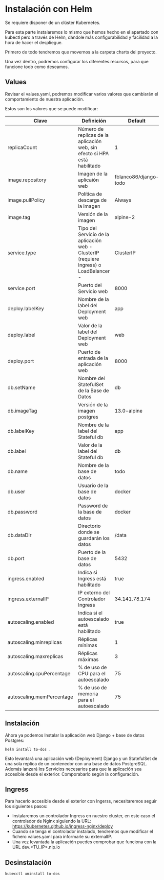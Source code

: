# Instalación con Helm

Se requiere disponer de un clúster Kubernetes.

Para esta parte instalaremos lo mismo que hemos hecho en el apartado con kubectl pero a través de Helm, dándole más configurabilidad y facilidad a la hora de hacer el despliegue.

Primero de todo tendremos que movernos a la carpeta charts del proyecto.

Una vez dentro, podremos configurar los diferentes recursos, para que funcione todo como deseamos.

## Values

Revisar el values.yaml, podremos modificar varios valores que cambiarán el comportamiento de nuestra aplicación.

Estos son los valores que se puede modificar:

|Clave |Definición |Default|
|-|-|-|
|replicaCount|Número de replicas de la aplicación web, sin efecto si HPA está habilitado|1|
|image.repository|Imagen de la aplicaión web|fblanco86/django-todo
|image.pullPolicy|Política de descarga de la imagen|Always|
|image.tag|Versión de la imagen|alpine-2|
|service.type|Tipo del Servicio de la aplicación web - ClusterIP (requiere Ingress) o LoadBalancer -|ClusterIP|
|service.port|Puerto del Servicio web|8000|
|deploy.labelKey|Nombre de la label del Deployment web|app|
|deploy.label|Valor de la label del Deployment web|web|
|deploy.port|Puerto de entrada de la aplicación web|8000|
|db.setName|Nombre del StatefulSet de la Base de Datos|db|
|db.imageTag|Versión de la imagen postgres|13.0-alpine|
|db.labelKey|Nombre de la label del Stateful db|app|
|db.label|Valor de la label del Stateful db|db|
|db.name|Nombre de la base de datos|todo|
|db.user|Usuario de la base de datos|docker|
|db.password|Password de la base de datos|docker|
|db.dataDir|Directorio donde se guardarán los datos|/data|
|db.port|Puerto de la base de datos|5432|
|ingress.enabled|Indica si Ingress está habilitado|true|
|ingress.externalIP|IP externo del Controlador Ingress|34.141.78.174|
|autoscaling.enabled|Indica si el autoescalado está habilitado|true|
|autoscaling.minreplicas|Réplicas mínimas|1|
|autoscaling.maxreplicas|Réplicas máximas|3|
|autoscaling.cpuPercentage|% de uso de CPU para el autoescalado|75|
|autoscaling.memPercentage|% de uso de memoria para el autoescalado|75|

## Instalación

Ahora ya podemos Instalar la aplicación web Django + base de datos Postgres:

```
helm install to-dos .
```

Esto levantará una aplicación web (Deployment) Django y un StatefulSet de una sola replica de un contenedor con una base de datos PostgreSQL. 
Además lanzará los Servicios necesarios para que la aplicación sea accesible desde el exterior. Comporabarlo según la configuración.

## Ingress

Para hacerlo accesible desde el exterior con Ingerss, necesitaremos seguir los siguientes pasos:
-   Instalaremos un controlador Ingress en nuestro cluster, en este caso el controlador de Nginx siguiendo la URL: https://kubernetes.github.io/ingress-nginx/deploy
-   Cuando se tenga el controlador instalado, tendremos que modificar el fichero values.yaml para informarle su externalIP.
-   Una vez levantada la aplicación puedes comprobar que funciona con la URL dev.<TU_IP>.nip.io


## Desinstalación
```
kubecctl uninstall to-dos
```

